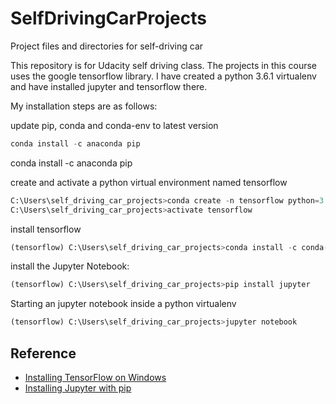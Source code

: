 # SelfDrivingCarProjects
Project files and directories for self-driving car

This repository is for Udacity self driving class. The projects in this course uses the google tensorflow library. I have created a python 3.6.1 virtualenv and have installed jupyter and tensorflow there. 

My installation steps are as follows:

update pip, conda and conda-env to latest version
```python
conda install -c anaconda pip
```
conda install -c anaconda pip

create and activate a python virtual environment named tensorflow
```python
C:\Users\self_driving_car_projects>conda create -n tensorflow python=3.6.1
C:\Users\self_driving_car_projects>activate tensorflow
```

install tensorflow
```python
(tensorflow) C:\Users\self_driving_car_projects>conda install -c conda-forge tensorflow or pip install --ignore-installed --upgrade tensorflow
```

install the Jupyter Notebook:

```python
(tensorflow) C:\Users\self_driving_car_projects>pip install jupyter
```

Starting an jupyter notebook inside a python virtualenv
```python
(tensorflow) C:\Users\self_driving_car_projects>jupyter notebook
```
## Reference

* [Installing TensorFlow on Windows](https://www.tensorflow.org/install/install_windows)
* [Installing Jupyter with pip](http://jupyter.readthedocs.io/en/latest/install.html)